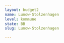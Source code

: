 ```yaml
---
layout: budget2
name: Lunow-Stolzenhagen
level: kommune
state: BB
slug: Lunow-Stolzenhagen

---
```



